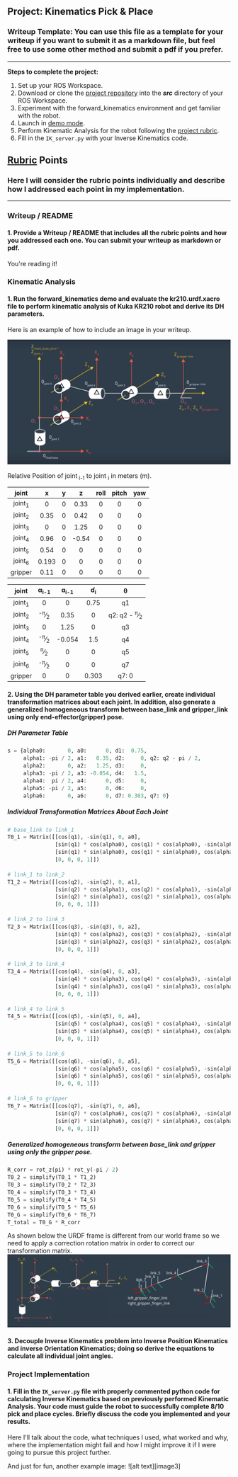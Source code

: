 ## Project: Kinematics Pick & Place
### Writeup Template: You can use this file as a template for your writeup if you want to submit it as a markdown file, but feel free to use some other method and submit a pdf if you prefer.

---


**Steps to complete the project:**  


1. Set up your ROS Workspace.
2. Download or clone the [project repository](https://github.com/udacity/RoboND-Kinematics-Project) into the ***src*** directory of your ROS Workspace.  
3. Experiment with the forward_kinematics environment and get familiar with the robot.
4. Launch in [demo mode](https://classroom.udacity.com/nanodegrees/nd209/parts/7b2fd2d7-e181-401e-977a-6158c77bf816/modules/8855de3f-2897-46c3-a805-628b5ecf045b/lessons/91d017b1-4493-4522-ad52-04a74a01094c/concepts/ae64bb91-e8c4-44c9-adbe-798e8f688193).
5. Perform Kinematic Analysis for the robot following the [project rubric](https://review.udacity.com/#!/rubrics/972/view).
6. Fill in the `IK_server.py` with your Inverse Kinematics code. 


[//]: # (Image References)

[relative_joint_locations]: ./misc_images/relJointLocations.jpg
[URDF_frame]: ./misc_images/URDF_frame.JPG
[world_frame]: ./misc_images/world_frame.JPG
[combine_frame]: ./misc_images/combined.jpg
[combine_frame1]: ./misc_images/combined1.jpg


## [Rubric](https://review.udacity.com/#!/rubrics/972/view) Points
### Here I will consider the rubric points individually and describe how I addressed each point in my implementation.  

---
### Writeup / README

#### 1. Provide a Writeup / README that includes all the rubric points and how you addressed each one.  You can submit your writeup as markdown or pdf.  

You're reading it!

### Kinematic Analysis
#### 1. Run the forward_kinematics demo and evaluate the kr210.urdf.xacro file to perform kinematic analysis of Kuka KR210 robot and derive its DH parameters.

Here is an example of how to include an image in your writeup.

![alt text][relative_joint_locations]

Relative Position of joint<sub> i-1</sub> to joint <sub> i</sub> in meters (m). 

| joint | x | y | z | roll | pitch | yaw |
| :---: | :---: | :---: | :---: | :---: | :---: | :---: |
joint<sub>1</sub> | 0 | 0 | 0.33 | 0 | 0 | 0 |
joint<sub>2</sub> | 0.35 | 0 | 0.42 | 0 | 0 | 0 |
joint<sub>3</sub> | 0 | 0 | 1.25 | 0 | 0 | 0 |
joint<sub>4</sub> | 0.96 | 0 | -0.54 | 0 | 0 | 0 |
joint<sub>5</sub> | 0.54 | 0 | 0 | 0 | 0 | 0 |
joint<sub>6</sub> | 0.193 | 0 | 0 | 0 | 0 | 0 |
gripper | 0.11 | 0 | 0 | 0 | 0 | 0 |

| joint | α<sub>i-1</sub> | ɑ<sub>i-1</sub> |ɗ<sub>i</sub> | θ |
| :---: | :---: | :---: | :---: | :---: |
joint<sub>1</sub> | 0 | 0 | 0.75 | q1 |
joint<sub>2</sub> | <sup>-π</sup>&frasl;<sub>2</sub> | 0.35 | 0 | q2: q2 - <sup>π</sup>&frasl;<sub>2</sub> |
joint<sub>3</sub> | 0 | 1.25 | 0 | q3 |
joint<sub>4</sub> | <sup>-π</sup>&frasl;<sub>2</sub> | -0.054 | 1.5 | q4 |
joint<sub>5</sub> | <sup>π</sup>&frasl;<sub>2</sub> | 0 | 0 | q5 |
joint<sub>6</sub> | <sup>-π</sup>&frasl;<sub>2</sub> | 0 | 0 | q7 |
gripper | 0 | 0 | 0.303 | q7: 0 |

#### 2. Using the DH parameter table you derived earlier, create individual transformation matrices about each joint. In addition, also generate a generalized homogeneous transform between base_link and gripper_link using only end-effector(gripper) pose.  

##### DH Parameter Table
```python
s = {alpha0:       0, a0:      0, d1:  0.75,
     alpha1: -pi / 2, a1:   0.35, d2:     0, q2: q2 - pi / 2,
     alpha2:       0, a2:   1.25, d3:     0,
     alpha3: -pi / 2, a3: -0.054, d4:   1.5,
     alpha4:  pi / 2, a4:      0, d5:     0,
     alpha5: -pi / 2, a5:      0, d6:     0,
     alpha6:       0, a6:      0, d7: 0.303, q7: 0}
```  

##### Individual Transformation Matrices About Each Joint
```python
# base_link to link_1
T0_1 = Matrix([[cos(q1), -sin(q1), 0, a0],
               [sin(q1) * cos(alpha0), cos(q1) * cos(alpha0), -sin(alpha0), -sin(alpha0) * d1],
               [sin(q1) * sin(alpha0), cos(q1) * sin(alpha0), cos(alpha0), cos(alpha0) * d1],
               [0, 0, 0, 1]])

# link_1 to link_2
T1_2 = Matrix([[cos(q2), -sin(q2), 0, a1],
               [sin(q2) * cos(alpha1), cos(q2) * cos(alpha1), -sin(alpha1), -sin(alpha1) * d2],
               [sin(q2) * sin(alpha1), cos(q2) * sin(alpha1), cos(alpha1), cos(alpha1) * d2],
               [0, 0, 0, 1]])

# link_2 to link_3
T2_3 = Matrix([[cos(q3), -sin(q3), 0, a2],
               [sin(q3) * cos(alpha2), cos(q3) * cos(alpha2), -sin(alpha2), -sin(alpha2) * d3],
               [sin(q3) * sin(alpha2), cos(q3) * sin(alpha2), cos(alpha2), cos(alpha2) * d3],
               [0, 0, 0, 1]])               

# link_3 to link_4
T3_4 = Matrix([[cos(q4), -sin(q4), 0, a3],
               [sin(q4) * cos(alpha3), cos(q4) * cos(alpha3), -sin(alpha3), -sin(alpha3) * d4],
               [sin(q4) * sin(alpha3), cos(q4) * sin(alpha3), cos(alpha3), cos(alpha3) * d4],
               [0, 0, 0, 1]])

# link_4 to link_5
T4_5 = Matrix([[cos(q5), -sin(q5), 0, a4],
               [sin(q5) * cos(alpha4), cos(q5) * cos(alpha4), -sin(alpha4), -sin(alpha4) * d5],
               [sin(q5) * sin(alpha4), cos(q5) * sin(alpha4), cos(alpha4), cos(alpha4) * d5],
               [0, 0, 0, 1]])

# link_5 to link_6
T5_6 = Matrix([[cos(q6), -sin(q6), 0, a5],
               [sin(q6) * cos(alpha5), cos(q6) * cos(alpha5), -sin(alpha5), -sin(alpha5) * d6],
               [sin(q6) * sin(alpha5), cos(q6) * sin(alpha5), cos(alpha5), cos(alpha5) * d6],
               [0, 0, 0, 1]])

# link_6 to gripper
T6_7 = Matrix([[cos(q7), -sin(q7), 0, a6],
               [sin(q7) * cos(alpha6), cos(q7) * cos(alpha6), -sin(alpha6), -sin(alpha6) * d7],
               [sin(q7) * sin(alpha6), cos(q7) * sin(alpha6), cos(alpha6), cos(alpha6) * d7],
               [0, 0, 0, 1]])
```

##### Generalized homogeneous transform between base_link and gripper using only the gripper pose.
```python
R_corr = rot_z(pi) * rot_y(-pi / 2)
T0_2 = simplify(T0_1 * T1_2)
T0_3 = simplify(T0_2 * T2_3)
T0_4 = simplify(T0_3 * T3_4)
T0_5 = simplify(T0_4 * T4_5)
T0_6 = simplify(T0_5 * T5_6)
T0_G = simplify(T0_6 * T6_7)
T_total = T0_G * R_corr
```

As shown below the URDF frame is different from our world frame so we need to apply a correction rotation matrix in order to correct our transformation matrix.
![alt text][combine_frame]


#### 3. Decouple Inverse Kinematics problem into Inverse Position Kinematics and inverse Orientation Kinematics; doing so derive the equations to calculate all individual joint angles.




### Project Implementation

#### 1. Fill in the `IK_server.py` file with properly commented python code for calculating Inverse Kinematics based on previously performed Kinematic Analysis. Your code must guide the robot to successfully complete 8/10 pick and place cycles. Briefly discuss the code you implemented and your results. 


Here I'll talk about the code, what techniques I used, what worked and why, where the implementation might fail and how I might improve it if I were going to pursue this project further.  


And just for fun, another example image:
![alt text][image3]


